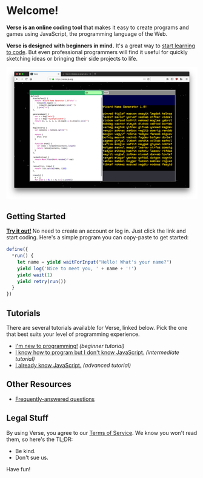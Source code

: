 # Welcome!

**Verse is an online coding tool** that makes it easy to
create programs and games using JavaScript, the
programming language of the Web.

**Verse is designed with beginners in mind.** It's a great way
to [start learning to code](./beginner/). But even professional programmers
will find it useful for quickly sketching ideas or bringing
their side projects to life.

![A screenshot of Verse running a simple program](screenshot.png)

## Getting Started

[**Try it out!**](https://verse.js.org) No need to create
an account or log in. Just click the link and start coding.
Here's a simple program you can copy-paste to get started:

```javascript
define({
  *run() {
    let name = yield waitForInput("Hello! What's your name?")
    yield log('Nice to meet you, ' + name + '!')
    yield wait(1)
    yield retry(run())
  }
})
```

## Tutorials

There are several tutorials available for Verse, linked
below. Pick the one that best suits your level of
programming experience.

- [I'm new to programming!](./beginner/) *(beginner tutorial)*
- [I know how to program but I don't know JavaScript.](./intermediate/) *(intermediate tutorial)*
- [I already know JavaScript.](./advanced/) *(advanced tutorial)*

## Other Resources

- [Frequently-answered questions](./faq)

## Legal Stuff

By using Verse, you agree to our [Terms of Service](./tos).
We know you won't read them, so here's the TL;DR:

- Be kind.
- Don't sue us.

Have fun!
